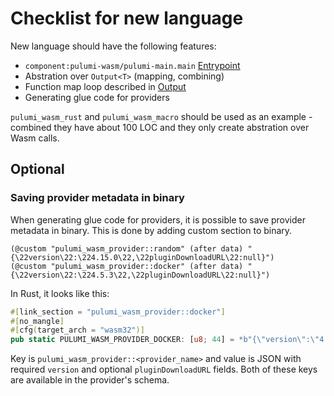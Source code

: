 # Checklist for new language

New language should have the following features:

- `component:pulumi-wasm/pulumi-main.main` [Entrypoint](WIT.md#pulumi-main)
- Abstration over `Output<T>` (mapping, combining)
- Function map loop described in [Output](Output.md/#mapping)
- Generating glue code for providers

`pulumi_wasm_rust` and `pulumi_wasm_macro` should be used as an example - combined they have about 100 LOC and they
only create abstration over Wasm calls.

## Optional

### Saving provider metadata in binary

When generating glue code for providers, it is possible to save provider metadata in binary. This is done by adding custom section to binary.

```text
(@custom "pulumi_wasm_provider::random" (after data) "{\22version\22:\224.15.0\22,\22pluginDownloadURL\22:null}")
(@custom "pulumi_wasm_provider::docker" (after data) "{\22version\22:\224.5.3\22,\22pluginDownloadURL\22:null}")
```

In Rust, it looks like this:

```rust
#[link_section = "pulumi_wasm_provider::docker"]
#[no_mangle]
#[cfg(target_arch = "wasm32")]
pub static PULUMI_WASM_PROVIDER_DOCKER: [u8; 44] = *b"{\"version\":\"4.5.3\",\"pluginDownloadURL\":null}";
```

Key is `pulumi_wasm_provider::<provider_name>` and value is JSON with required `version` and optional `pluginDownloadURL` fields.
Both of these keys are available in the provider's schema.
